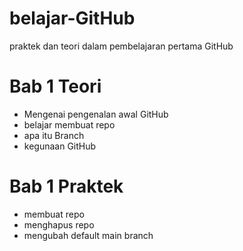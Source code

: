 # belajar-GitHub
praktek dan teori dalam pembelajaran pertama GitHub

# Bab 1 Teori
- Mengenai pengenalan awal GitHub
- belajar membuat repo
- apa itu Branch
- kegunaan GitHub

# Bab 1 Praktek
- membuat repo
- menghapus repo
- mengubah default main branch

